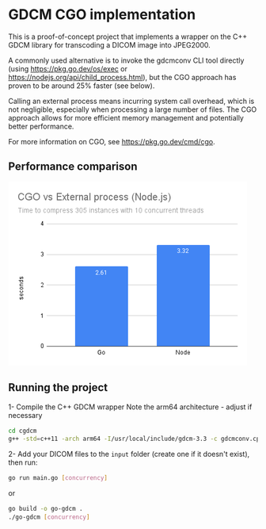 # GDCM CGO implementation
This is a proof-of-concept project that implements a wrapper on the C++ GDCM library for transcoding a DICOM image into JPEG2000.

A commonly used alternative is to invoke the gdcmconv CLI tool directly (using https://pkg.go.dev/os/exec or https://nodejs.org/api/child_process.html), but the CGO approach has proven to be around 25% faster (see below).

Calling an external process means incurring system call overhead, which is not negligible, especially when processing a large number of files. The CGO approach allows for more efficient memory management and potentially better performance.

For more information on CGO, see https://pkg.go.dev/cmd/cgo.

## Performance comparison
![CGO vs External process performance comparison](CGO%20vs%20External%20process%20%28Node.js%29.png)

## Running the project
1- Compile the C++ GDCM wrapper
Note the arm64 architecture - adjust if necessary
```bash
cd cgdcm
g++ -std=c++11 -arch arm64 -I/usr/local/include/gdcm-3.3 -c gdcmconv.cpp -o gdcmconv.o
```

2- Add your DICOM files to the `input` folder (create one if it doesn't exist), then run:

```bash
go run main.go [concurrency]
```
or
```bash
go build -o go-gdcm .
./go-gdcm [concurrency]
```

